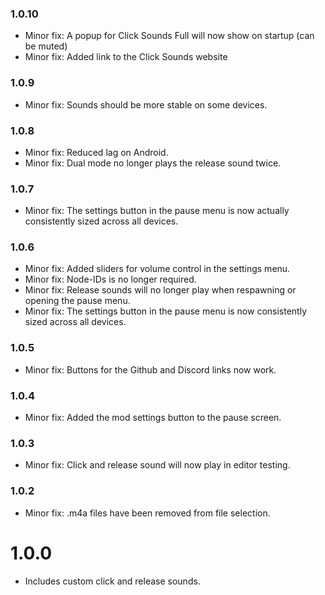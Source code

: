 ### 1.0.10
- Minor fix: A popup for Click Sounds Full will now show on startup (can be muted)
- Minor fix: Added link to the Click Sounds website
### 1.0.9
- Minor fix: Sounds should be more stable on some devices.
### 1.0.8
- Minor fix: Reduced lag on Android.
- Minor fix: Dual mode no longer plays the release sound twice.
### 1.0.7
- Minor fix: The settings button in the pause menu is now actually consistently sized across all devices.
### 1.0.6
- Minor fix: Added sliders for volume control in the settings menu.
- Minor fix: Node-IDs is no longer required.
- Minor fix: Release sounds will no longer play when respawning or opening the pause menu.
- Minor fix: The settings button in the pause menu is now consistently sized across all devices.
### 1.0.5
- Minor fix: Buttons for the Github and Discord links now work.
### 1.0.4
- Minor fix: Added the mod settings button to the pause screen.
### 1.0.3
- Minor fix: Click and release sound will now play in editor testing.
### 1.0.2
- Minor fix: .m4a files have been removed from file selection.
# 1.0.0
- Includes custom click and release sounds.